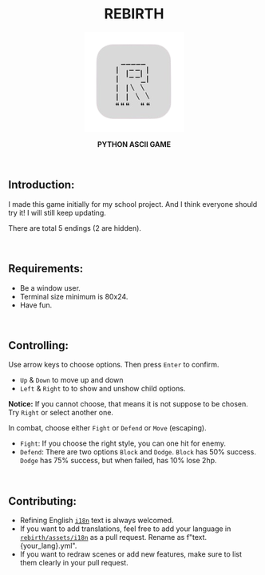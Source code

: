 <div align="center">

# REBIRTH

![icon](rebirth.png)

**PYTHON ASCII GAME**

</div>

<br>

## Introduction:

I made this game initially for my school project. And I think everyone should try it! I will still keep updating.

There are total 5 endings (2 are hidden).

<br>

## Requirements:
- Be a window user.
- Terminal size minimum is 80x24.
- Have fun.

<br>

## Controlling:

Use arrow keys to choose options. Then press `Enter` to confirm.
- `Up` & `Down` to move up and down
- `Left` & `Right` to to show and unshow child options.

**Notice:** If you cannot choose, that means it is not suppose to be chosen. Try `Right` or select another one.

In combat, choose either `Fight` or `Defend` or `Move` (escaping).
- `Fight`: If you choose the right style, you can one hit for enemy.
- `Defend`: There are two options `Block` and `Dodge`. `Block` has 50% success. `Dodge` has 75% success, but when failed, has 10% lose 2hp.

<br>

## Contributing:

- Refining English [`i18n`](rebirth/assets/i18n/text.en.yml) text is always welcomed.
- If you want to add translations, feel free to add your language in [`rebirth/assets/i18n`](rebirth/assets/i18n) as a pull request. Rename as f"text.{your_lang}.yml".
- If you want to redraw scenes or add new features, make sure to list them clearly in your pull request.
